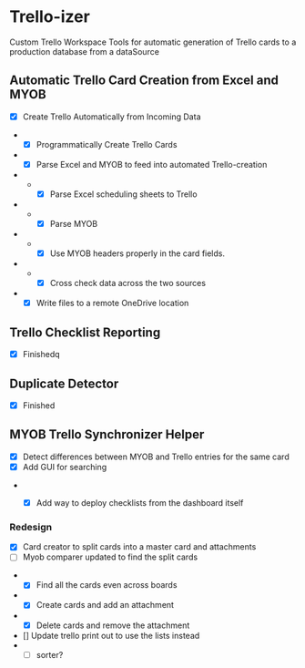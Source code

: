 # Trello-izer

Custom Trello Workspace Tools for automatic generation of Trello cards to a production database from a dataSource

## Automatic Trello Card Creation from Excel and MYOB

- [x] Create Trello Automatically from Incoming Data
- - [x] Programmatically Create Trello Cards
- - [x] Parse Excel and MYOB to feed into automated Trello-creation
- - - [x] Parse Excel scheduling sheets to Trello
- - - [x] Parse MYOB
- - - [x] Use MYOB headers properly in the card fields.
- - - [x] Cross check data across the two sources
- - [x] Write files to a remote OneDrive location

## Trello Checklist Reporting

- [x] Finishedq

## Duplicate Detector

- [x] Finished

## MYOB Trello Synchronizer Helper

- [x] Detect differences between MYOB and Trello entries for the same card
- [x] Add GUI for searching
- - [x] Add way to deploy checklists from the dashboard itself




### Redesign

- [x]  Card creator to split cards into a master card and attachments
- [ ] Myob comparer updated to find the split cards
- - [x] Find all the cards even across boards
- - [x] Create cards and add an attachment
- - [x] Delete cards and remove the attachment
- [] Update trello print out to use the lists instead
- - [ ] sorter?